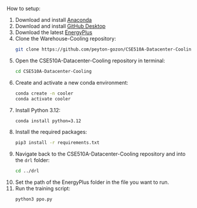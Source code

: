 How to setup:

1. Download and install [Anaconda](https://www.anaconda.com/products/distribution)
2. Download and install [GitHub Desktop](https://desktop.github.com/)
3. Download the latest [EnergyPlus](https://energyplus.net/downloads)
4. Clone the Warehouse-Cooling repository:
    ```sh
    git clone https://github.com/peyton-gozon/CSE510A-Datacenter-Cooling
    ```
5. Open the CSE510A-Datacenter-Cooling repository in terminal:
    ```sh
    cd CSE510A-Datacenter-Cooling
    ```
6. Create and activate a new conda environment:
    ```sh
    conda create -n cooler
    conda activate cooler
    ```
7. Install Python 3.12:
    ```sh
    conda install python=3.12
    ```
8. Install the required packages:
    ```sh
    pip3 install -r requirements.txt
    ```
9. Navigate back to the CSE510A-Datacenter-Cooling repository and into the `drl` folder:
     ```sh
     cd ../drl
     ```
10. Set the path of the EnergyPlus folder in the file you want to run.
11. Run the training script:
     ```sh
     python3 ppo.py
     ```
